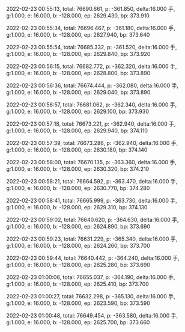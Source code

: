 2022-02-23 00:55:13, total: 76690.661, p: -361.850, delta:16.000 手, g:1.000, e: 16.000, b: -128.000, ep: 2629.430, bp: 373.910

2022-02-23 00:55:34, total: 76696.467, p: -361.180, delta:16.000 手, g:1.000, e: 16.000, b: -128.000, ep: 2627.940, bp: 373.640

2022-02-23 00:55:54, total: 76685.332, p: -361.520, delta:16.000 手, g:1.000, e: 16.000, b: -128.000, ep: 2629.840, bp: 373.920

2022-02-23 00:56:15, total: 76682.772, p: -362.320, delta:16.000 手, g:1.000, e: 16.000, b: -128.000, ep: 2628.800, bp: 373.890

2022-02-23 00:56:36, total: 76674.444, p: -362.080, delta:16.000 手, g:1.000, e: 16.000, b: -128.000, ep: 2629.040, bp: 373.890

2022-02-23 00:56:57, total: 76681.062, p: -362.340, delta:16.000 手, g:1.000, e: 16.000, b: -128.000, ep: 2629.100, bp: 373.930

2022-02-23 00:57:18, total: 76673.221, p: -362.940, delta:16.000 手, g:1.000, e: 16.000, b: -128.000, ep: 2629.940, bp: 374.110

2022-02-23 00:57:39, total: 76673.286, p: -362.940, delta:16.000 手, g:1.000, e: 16.000, b: -128.000, ep: 2630.180, bp: 374.140

2022-02-23 00:58:00, total: 76670.135, p: -363.360, delta:16.000 手, g:1.000, e: 16.000, b: -128.000, ep: 2630.320, bp: 374.210

2022-02-23 00:58:21, total: 76664.592, p: -363.470, delta:16.000 手, g:1.000, e: 16.000, b: -128.000, ep: 2630.770, bp: 374.280

2022-02-23 00:58:41, total: 76665.999, p: -363.730, delta:16.000 手, g:1.000, e: 16.000, b: -128.000, ep: 2629.310, bp: 374.130

2022-02-23 00:59:02, total: 76640.620, p: -364.630, delta:16.000 手, g:1.000, e: 16.000, b: -128.000, ep: 2624.890, bp: 373.690

2022-02-23 00:59:23, total: 76631.229, p: -365.340, delta:16.000 手, g:1.000, e: 16.000, b: -128.000, ep: 2624.260, bp: 373.700

2022-02-23 00:59:44, total: 76640.442, p: -364.240, delta:16.000 手, g:1.000, e: 16.000, b: -128.000, ep: 2625.280, bp: 373.690

2022-02-23 01:00:06, total: 76655.037, p: -364.190, delta:16.000 手, g:1.000, e: 16.000, b: -128.000, ep: 2625.410, bp: 373.700

2022-02-23 01:00:27, total: 76632.298, p: -365.130, delta:16.000 手, g:1.000, e: 16.000, b: -128.000, ep: 2623.590, bp: 373.590

2022-02-23 01:00:48, total: 76649.454, p: -363.580, delta:16.000 手, g:1.000, e: 16.000, b: -128.000, ep: 2625.700, bp: 373.660